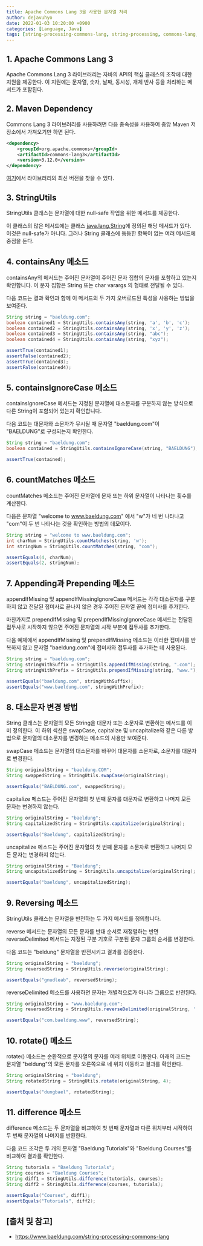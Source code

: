 ```yaml
---
title: Apache Commons Lang 3을 사용한 문자열 처리
author: dejavuhyo
date: 2022-01-03 10:20:00 +0900
categories: [Language, Java]
tags: [string-processing-commons-lang, string-processing, commons-lang, apache-commons-lang, 문자열-처리]
---
```


## 1. Apache Commons Lang 3
Apache Commons Lang 3 라이브러리는 자바의 API의 핵심 클래스의 조작에 대한 지원을 제공한다. 이 지원에는 문자열, 숫자, 날짜, 동시성, 개체 반사 등을 처리하는 메서드가 포함된다.

## 2. Maven Dependency
Commons Lang 3 라이브러리를 사용하려면 다음 종속성을 사용하여 중앙 Maven 저장소에서 가져오기만 하면 된다.

```xml
<dependency>
    <groupId>org.apache.commons</groupId>
    <artifactId>commons-lang3</artifactId>
    <version>3.12.0</version>
</dependency>
```

[여기](https://search.maven.org/classic/#search%7Cga%7C1%7Cg%3A%22org.apache.commons%22%20AND%20a%3A%22commons-lang3%22)에서 라이브러리의 최신 버전을 찾을 수 있다.

## 3. StringUtils
StringUtils 클래스는 문자열에 대한 null-safe 작업을 위한 메서드를 제공한다.

이 클래스의 많은 메서드에는 클래스 [java.lang.String](https://docs.oracle.com/en/java/javase/11/docs/api/java.base/java/lang/String.html)에 정의된 해당 메서드가 있다. 이것은 null-safe가 아니다. 그러나 String 클래스에 동등한 항목이 없는 여러 메서드에 중점을 둔다.

## 4. containsAny 메소드
containsAny의 메서드는 주어진 문자열이 주어진 문자 집합의 문자를 포함하고 있는지 확인합니다. 이 문자 집합은 String 또는 char varargs 의 형태로 전달될 수 있다.

다음 코드는 결과 확인과 함께 이 메서드의 두 가지 오버로드된 특성을 사용하는 방법을 보여준다.

```java
String string = "baeldung.com";
boolean contained1 = StringUtils.containsAny(string, 'a', 'b', 'c');
boolean contained2 = StringUtils.containsAny(string, 'x', 'y', 'z');
boolean contained3 = StringUtils.containsAny(string, "abc");
boolean contained4 = StringUtils.containsAny(string, "xyz");

assertTrue(contained1);
assertFalse(contained2);
assertTrue(contained3);
assertFalse(contained4);
```

## 5. containsIgnoreCase 메소드
containsIgnoreCase 메서드는 지정된 문자열에 대소문자를 구분하지 않는 방식으로 다른 String이 포함되어 있는지 확인합니다.

다음 코드는 대문자와 소문자가 무시될 때 문자열 "baeldung.com"이 "BAELDUNG"로 구성되는지 확인한다.

```java
String string = "baeldung.com";
boolean contained = StringUtils.containsIgnoreCase(string, "BAELDUNG");

assertTrue(contained);
```

## 6. countMatches 메소드
countMatches 메소드는 주어진 문자열에 문자 또는 하위 문자열이 나타나는 횟수를 계산한다.

다음은 문자열 "welcome to www.baeldung.com" 에서 "w"가 네 번 나타나고 "com"이 두 번 나타나는 것을 확인하는 방법의 데모이다.

```java
String string = "welcome to www.baeldung.com";
int charNum = StringUtils.countMatches(string, 'w');
int stringNum = StringUtils.countMatches(string, "com");

assertEquals(4, charNum);
assertEquals(2, stringNum);
```

## 7. Appending과 Prepending 메소드
appendIfMissing 및 appendIfMissingIgnoreCase 메서드는 각각 대소문자를 구분하지 않고 전달된 접미사로 끝나지 않은 경우 주어진 문자열 끝에 접미사를 추가한다.

마찬가지로 prependIfMissing 및 prependIfMissingIgnoreCase 메서드는 전달된 접두사로 시작하지 않으면 주어진 문자열의 시작 부분에 접두사를 추가한다.

다음 예제에서 appendIfMissing 및 prependIfMissing 메소드는 이러한 접미사를 반복하지 않고 문자열 "baeldung.com"에 접미사와 접두사를 추가하는 데 사용된다.

```java
String string = "baeldung.com";
String stringWithSuffix = StringUtils.appendIfMissing(string, ".com");
String stringWithPrefix = StringUtils.prependIfMissing(string, "www.");

assertEquals("baeldung.com", stringWithSuffix);
assertEquals("www.baeldung.com", stringWithPrefix);
```

## 8. 대소문자 변경 방법
String 클래스는 문자열의 모든 String을 대문자 또는 소문자로 변환하는 메서드를 이미 정의한다. 이 하위 섹션은 swapCase, capitalize 및 uncapitalize와 같은 다른 방법으로 문자열의 대소문자를 변경하는 메소드의 사용만 보여준다.

swapCase 메소드는 문자열의 대소문자를 바꾸어 대문자를 소문자로, 소문자를 대문자로 변경한다.

```java
String originalString = "baeldung.COM";
String swappedString = StringUtils.swapCase(originalString);

assertEquals("BAELDUNG.com", swappedString);
```

capitalize 메소드는 주어진 문자열의 첫 번째 문자를 대문자로 변환하고 나머지 모든 문자는 변경하지 않는다.

```java
String originalString = "baeldung";
String capitalizedString = StringUtils.capitalize(originalString);

assertEquals("Baeldung", capitalizedString);
```

uncapitalize 메소드는 주어진 문자열의 첫 번째 문자를 소문자로 변환하고 나머지 모든 문자는 변경하지 않는다.

```java
String originalString = "Baeldung";
String uncapitalizedString = StringUtils.uncapitalize(originalString);

assertEquals("baeldung", uncapitalizedString);
```

## 9. Reversing 메소드
StringUtils 클래스는 문자열을 반전하는 두 가지 메서드를 정의합니다.

reverse 메서드는 문자열의 모든 문자를 반대 순서로 재정렬하는 반면 reverseDelimited 메서드는 지정된 구분 기호로 구분된 문자 그룹의 순서를 변경한다.

다음 코드는 "beldung" 문자열을 반전시키고 결과를 검증한다.

```java
String originalString = "baeldung";
String reversedString = StringUtils.reverse(originalString);

assertEquals("gnudleab", reversedString);
```

reverseDelimited 메소드를 사용하면 문자는 개별적으로가 아니라 그룹으로 반전된다.

```java
String originalString = "www.baeldung.com";
String reversedString = StringUtils.reverseDelimited(originalString, '.');

assertEquals("com.baeldung.www", reversedString);
```

## 10. rotate() 메소드
rotate() 메소드는 순환적으로 문자열의 문자를 여러 위치로 이동한다. 아래의 코드는 문자열 "beldung"의 모든 문자를 오른쪽으로 네 위치 이동하고 결과를 확인한다.

```java
String originalString = "baeldung";
String rotatedString = StringUtils.rotate(originalString, 4);

assertEquals("dungbael", rotatedString);
```

## 11. difference 메소드
difference 메소드는 두 문자열을 비교하여 첫 번째 문자열과 다른 위치부터 시작하여 두 번째 문자열의 나머지를 반환한다.

다음 코드 조각은 두 개의 문자열 "Baeldung Tutorials"와 "Baeldung Courses"를 비교하여 결과를 확인한다.

```java
String tutorials = "Baeldung Tutorials";
String courses = "Baeldung Courses";
String diff1 = StringUtils.difference(tutorials, courses);
String diff2 = StringUtils.difference(courses, tutorials);

assertEquals("Courses", diff1);
assertEquals("Tutorials", diff2);
```

## [출처 및 참고]
* <https://www.baeldung.com/string-processing-commons-lang>
